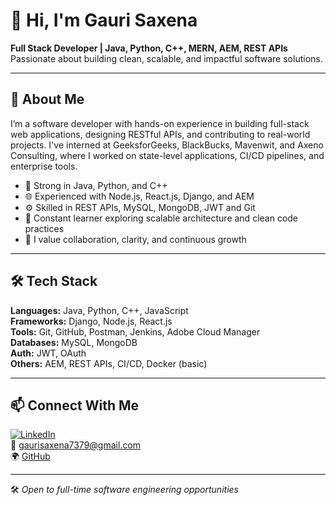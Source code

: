 # 👋 Hi, I'm Gauri Saxena

**Full Stack Developer | Java, Python, C++, MERN, AEM, REST APIs**  
Passionate about building clean, scalable, and impactful software solutions.

---

## 💼 About Me

I’m a software developer with hands-on experience in building full-stack web applications, designing RESTful APIs, and contributing to real-world projects. I've interned at GeeksforGeeks, BlackBucks, Mavenwit, and Axeno Consulting, where I worked on state-level applications, CI/CD pipelines, and enterprise tools.

- 🔧 Strong in Java, Python, and C++
- 🌐 Experienced with Node.js, React.js, Django,  and AEM
- ⚙️ Skilled in REST APIs, MySQL, MongoDB, JWT and Git
- 🧠 Constant learner exploring scalable architecture and clean code practices
- 🤝 I value collaboration, clarity, and continuous growth

---

## 🛠️ Tech Stack

**Languages:** Java, Python, C++, JavaScript  
**Frameworks:** Django, Node.js, React.js  
**Tools:** Git, GitHub, Postman, Jenkins, Adobe Cloud Manager  
**Databases:** MySQL, MongoDB  
**Auth:** JWT, OAuth  
**Others:** AEM, REST APIs, CI/CD, Docker (basic)

---

## 📫 Connect With Me

[![LinkedIn](https://img.shields.io/badge/-LinkedIn-blue?style=flat&logo=linkedin)](https://www.linkedin.com/in/gaurisaxena02/)  
📧 gaurisaxena7379@gmail.com  
🌍 [GitHub](https://github.com/gauri02saxena)

---

🛠 *Open to full-time software engineering opportunities*
